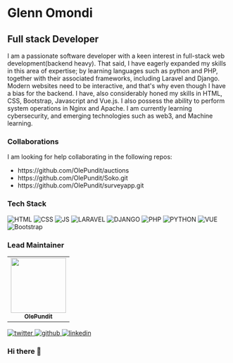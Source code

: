 <h1>Glenn Omondi</h1>
<h2>
Full stack Developer</h2>
<p>
I am a passionate software developer with a keen interest in full-stack web development(backend heavy). That said, I have eagerly expanded my skills in this area of expertise; by learning languages such as python and PHP, together with their associated frameworks, including Laravel and Django. Modern websites need to be interactive, and that's why even though I have a bias for the backend. I have, also considerably honed my skills in HTML, CSS, Bootstrap, Javascript and Vue.js. I also possess the ability to perform system operations in Nginx and Apache. I am currently learning cybersecurity, and emerging technologies such as web3, and Machine learning.
</p>

<h3>Collaborations</h3>
<p>I am looking for help collaborating in the following repos:</p>
<ul>
  <li>https://github.com/OlePundit/auctions</li>
  <li>https://github.com/OlePundit/Soko.git</li>
  <li>https://github.com/OlePundit/surveyapp.git</li>
</ul>


<h3> Tech Stack</h3>

![HTML](https://img.shields.io/badge/html5%20-%23E34F26.svg?&style=for-the-badge&logo=html5&logoColor=white)
![CSS](https://img.shields.io/badge/css3%20-%231572B6.svg?&style=for-the-badge&logo=css3&logoColor=white)
![JS](https://img.shields.io/badge/javascript%20-%23323330.svg?&style=for-the-badge&logo=javascript&logoColor=%23F7DF1E)
![LARAVEL](https://img.shields.io/badge/laravel%20-%23e62d15.svg?&style=for-the-badge&logo=laravel&logoColor=%23FFFFFF)
![DJANGO](https://img.shields.io/badge/django%20-%23e62d15.svg?&style=for-the-badge&logo=django&logoColor=%23FFFFFF)
![PHP](https://img.shields.io/badge/php%20-%23e62d15.svg?&style=for-the-badge&logo=php&logoColor=%484C89)
![PYTHON](https://img.shields.io/badge/python%20-%23e62d15.svg?&style=for-the-badge&logo=python&logoColor=%23FFFFFF)
![VUE](https://img.shields.io/badge/vue.js%20-%232e5447.svg?&style=for-the-badge&logo=vue.js&logoColor=%234FC08DF)
<img alt="Bootstrap" src="https://img.shields.io/badge/bootstrap-%23563D7C.svg?style=for-the-badge&logo=bootstrap&logoColor=white"/>



<h3>Lead Maintainer</h3>
<table>
  <tbody><tr>
     <td align="center"><a href="https://github.com/OlePundit"><img alt="" src="https://avatars.githubusercontent.com/u/104025672?s=400&v=4" width="125px;"><br><sub><b> OlePundit </b></sub></a><br></td> </a></td>
</tbody></table>
<a href="https://twitter.com/OlePundit">
    <img alt="twitter" src="https://img.shields.io/badge/twitter-%2300acee .svg?style=for-the-badge&logo=twitter&logoColor=white"/>
</a>

<a href="https://twitter.com/OlePundit">
    <img alt="github" src="https://img.shields.io/badge/github-%23323330.svg?style=for-the-badge&logo=github&logoColor=white"/>
</a>

<a href="https://twitter.com/OlePundit](https://www.linkedin.com/in/glenn-omondi-390393140/">
    <img alt="linkedin" src="https://img.shields.io/badge/linkedin-%230072b1 .svg?style=for-the-badge&logo=linkedin&logoColor=white"/>
</a>




### Hi there 👋

<!--
**OlePundit/OlePundit** is a ✨ _special_ ✨ repository because its `README.md` (this file) appears on your GitHub profile.

Here are some ideas to get you started:

- 🔭 I’m currently working on ...
- 🌱 I’m currently learning ...
- 👯 I’m looking to collaborate on ...
- 🤔 I’m looking for help with ...
- 💬 Ask me about ...
- 📫 How to reach me: ...
- 😄 Pronouns: ...
- ⚡ Fun fact: ...
-->
